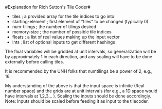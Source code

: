 
#Explanation for Rich Sutton's Tile Coder#
  * tiles                   ; a provided array for the tile indices to go into
  * starting-element        ; first element of "tiles" to be changed (typically 0)
  * num-tilings             ; the number of tilings desired
  * memory-size             ; the number of possible tile indices
  * floats                  ; a list of real values making up the input vector
  * ints                    ; list of optional inputs to get different hashings
  

The float variables will be gridded at unit intervals, so generalization will be by approximately 1 in each direction, and any scaling will have 
to be done externally before calling tiles.

It is recommended by the UNH folks that numtilings be a power of 2, e.g., 16. 

My understanding of the above is that the input space is infinite (Real number space) and the grids are at unit intervals (for e.g., a 1D space would have intervals at 1,2,3,.. ).
Scaling the inputs should be done accordingly. 
Note: Inputs should be scaled before feeding it as input to the tilecoder.
